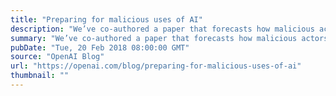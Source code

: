 ```yaml
---
title: "Preparing for malicious uses of AI"
description: "We’ve co-authored a paper that forecasts how malicious actors could misuse AI technology, and potential ways we can prevent and mitigate these threats. This paper is the outcome of almost a year of sustained work with our colleagues at the Future of Humanity Institute, the Centre for the Study of Existential Risk, the Center for a New American Security, the Electronic Frontier Foundation, and others."
summary: "We’ve co-authored a paper that forecasts how malicious actors could misuse AI technology, and potential ways we can prevent and mitigate these threats. This paper is the outcome of almost a year of sustained work with our colleagues at the Future of Humanity Institute, the Centre for the Study of Existential Risk, the Center for a New American Security, the Electronic Frontier Foundation, and others."
pubDate: "Tue, 20 Feb 2018 08:00:00 GMT"
source: "OpenAI Blog"
url: "https://openai.com/blog/preparing-for-malicious-uses-of-ai"
thumbnail: ""
---
```


